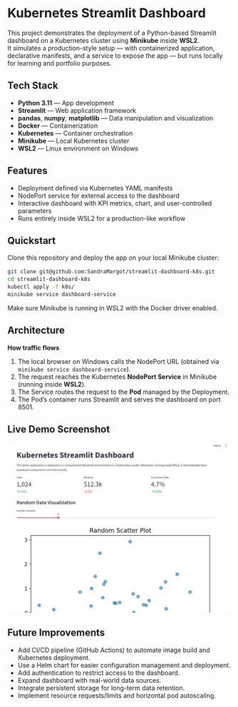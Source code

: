 # Kubernetes Streamlit Dashboard

This project demonstrates the deployment of a Python-based Streamlit dashboard on a Kubernetes cluster using **Minikube** inside **WSL2**.  
It simulates a production-style setup — with containerized application, declarative manifests, and a service to expose the app — but runs locally for learning and portfolio purposes.

## Tech Stack
- **Python 3.11** — App development
- **Streamlit** — Web application framework
- **pandas**, **numpy**, **matplotlib** — Data manipulation and visualization
- **Docker** — Containerization
- **Kubernetes** — Container orchestration
- **Minikube** — Local Kubernetes cluster
- **WSL2** — Linux environment on Windows

## Features
- Deployment defined via Kubernetes YAML manifests
- NodePort service for external access to the dashboard
- Interactive dashboard with KPI metrics, chart, and user-controlled parameters
- Runs entirely inside WSL2 for a production-like workflow

## Quickstart
Clone this repository and deploy the app on your local Minikube cluster:

```bash
git clone git@github.com:SandraMargot/streamlit-dashboard-k8s.git
cd streamlit-dashboard-k8s
kubectl apply -f k8s/
minikube service dashboard-service
```

Make sure Minikube is running in WSL2 with the Docker driver enabled.

## Architecture

**How traffic flows**  
1. The local browser on Windows calls the NodePort URL (obtained via `minikube service dashboard-service`).  
2. The request reaches the Kubernetes **NodePort Service** in Minikube (running inside **WSL2**).  
3. The Service routes the request to the **Pod** managed by the Deployment.  
4. The Pod’s container runs Streamlit and serves the dashboard on port 8501.

## Live Demo Screenshot

![Dashboard Screenshot](screenshot.png)

## Future Improvements
- Add CI/CD pipeline (GitHub Actions) to automate image build and Kubernetes deployment.
- Use a Helm chart for easier configuration management and deployment.
- Add authentication to restrict access to the dashboard.
- Expand dashboard with real-world data sources.
- Integrate persistent storage for long-term data retention.
- Implement resource requests/limits and horizontal pod autoscaling.
